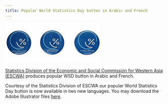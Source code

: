 ```yaml
---
title: Popular World Statistics Day button in Arabic and French
---
```


<img src="/images/WSD_ESCWA_Buttons.jpg" alt="World Statistics Day buttons in Arabic and French" style="width:300px"><br><br>
<a href="http://www.escwa.un.org/divisions/main.asp?division=sd" target="_blank"> Statistics Division of the Economic and Social Commission for Western Asia (ESCWA)</a> produces popular WSD button in Arabic and French. 

Courtesy of the Statistics Division of ESCWA our popular World Statistics Day button is now available in two new languages. You may download the Adobe Illustrator files <a href="/logos/WSD_ESCWA_Final_Buttons.ai" target="_blank">here</a>.
